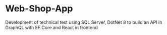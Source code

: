 # Web-Shop-App
Development of technical test using SQL Server, DotNet 8 to build an API in GraphQL with EF Core and React in frontend
